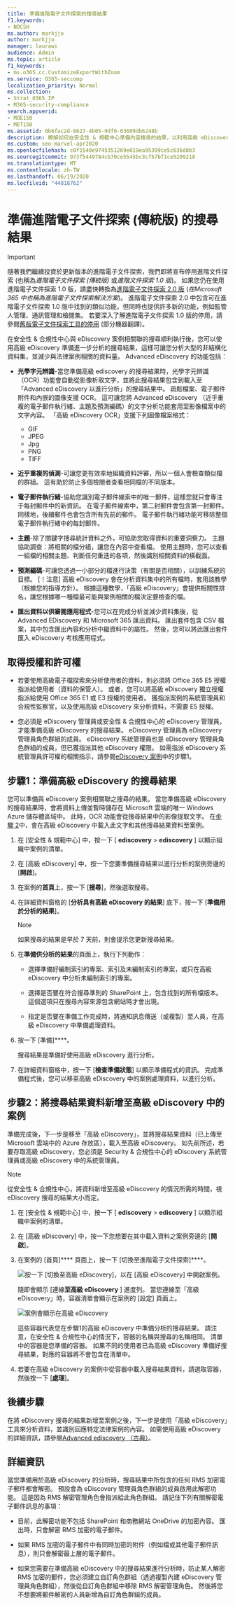 ```yaml
---
title: 準備進階電子文件探索的搜尋結果
f1.keywords:
- NOCSH
ms.author: markjjo
author: markjjo
manager: laurawi
audience: Admin
ms.topic: article
f1_keywords:
- ms.o365.cc.CustomizeExportWithZoom
ms.service: O365-seccomp
localization_priority: Normal
ms.collection:
- Strat_O365_IP
- M365-security-compliance
search.appverid:
- MOE150
- MET150
ms.assetid: 0b6fac2d-8627-4b05-9df0-03609db6248b
description: 瞭解如何在安全性 & 規範中心準備內容搜尋的結果，以利用高級 eDiscovery 工具進行進一步的分析。
ms.custom: seo-marvel-apr2020
ms.openlocfilehash: c0f1540e9745351269e019ea95399ce5c636d8b3
ms.sourcegitcommit: 973f5449784cb70ce5545bc3cf57bf1ce5209218
ms.translationtype: MT
ms.contentlocale: zh-TW
ms.lasthandoff: 06/19/2020
ms.locfileid: "44818762"
---
```

# <a name="prepare-search-results-for-advanced-ediscovery-classic"></a>準備進階電子文件探索 (傳統版) 的搜尋結果

> [!IMPORTANT]
> 隨著我們繼續投資於更新版本的進階電子文件探索，我們即將宣布停用進階文件探索 (也稱為*進階電子文件探索 (傳統版)* 或*進階文件探索 1.0 版*)。 如果您仍在使用進階電子文件探索 1.0 版，請盡快轉換為[進階電子文件探索 2.0 版](overview-ediscovery-20.md) (*在Microsoft 365 中也稱為進階電子文件探索解決方案*)。 進階電子文件探索 2.0 中包含可在進階電子文件探索 1.0 版中找到的類似功能，但同時也提供許多新的功能，例如監管人管理、通訊管理和檢閱集。 若要深入了解進階電子文件探索 1.0 版的停用，請參閱[舊版電子文件探索工具的停用](legacy-ediscovery-retirement.md#advanced-ediscovery-v10) (部分機器翻譯)。 

在安全性 & 合規性中心與 eDiscovery 案例相關聯的搜尋順利執行後，您可以使用高級 eDiscovery 準備進一步分析的搜尋結果，這樣可讓您分析大型的非結構化資料集，並減少與法律案例相關的資料量。 Advanced eDiscovery 的功能包括：
  
- **光學字元辨識**-當您準備高級 ediscovery 的搜尋結果時，光學字元辨識（OCR）功能會自動從影像析取文字，並將此搜尋結果包含到載入至「Advanced eDiscovery 以進行分析」的搜尋結果中。 疏鬆檔案、電子郵件附件和內嵌的圖像支援 OCR。 這可讓您將 Advanced eDiscovery （近乎重複的電子郵件執行緒、主題及預測編碼）的文字分析功能套用至影像檔案中的文字內容。 「高級 eDiscovery OCR」支援下列圖像檔案格式：

    - GIF
    - JPEG
    - Jpg
    - PNG
    - TIFF
    
- **近乎重複的偵測**-可讓您更有效率地組織資料評審，所以一個人會檢查類似檔的群組。 這有助於防止多個檢閱者查看相同檔的不同版本。 
    
- **電子郵件執行緒**-協助您識別電子郵件線索中的唯一郵件，這樣您就只會專注于每封郵件中的新資訊。 在電子郵件線索中，第二封郵件會包含第一封郵件。 同樣地，後續郵件也會包含所有先前的郵件。 電子郵件執行緒功能可移除整個電子郵件執行緒中的每封郵件。 
    
- **主題**-除了關鍵字搜尋統計資料之外，可協助您取得資料的重要洞察力。 主題協助調查：將相關的檔分組，讓您在內容中查看檔。 使用主題時，您可以查看一組檔的相關主題、判斷任何重迭的各項，然後識別相關資料的橫截面。 
    
- **預測編碼**-可讓您透過一小部分的檔進行決策（有關是否相關），以訓練系統的目標。 [！注意] 高級 eDiscovery 會在分析資料集中的所有檔時，套用該教學（根據您的指導方針）。 根據這種教學，「高級 eDiscovery」會提供相關性排名，讓您根據哪一種檔最可能與案例相關的檔決定要檢查的檔。 
    
- **匯出資料以供審閱應用程式**-您可以在完成分析並減少資料集後，從 Advanced EDiscovery 和 Microsoft 365 匯出資料。 匯出套件包含 CSV 檔案，其中包含匯出內容和分析中繼資料中的屬性。 然後，您可以將此匯出套件匯入 eDiscovery 考核應用程式。 
    
## <a name="get-licenses-and-permissions"></a>取得授權和許可權

- 若要使用高級電子檔探索來分析使用者的資料，則必須將 Office 365 E5 授權指派給使用者（資料的保管人）。 或者，您可以將高級 eDiscovery 獨立授權指派給使用 Office 365 E1 或 E3 授權的使用者。 獲指派案例的系統管理員和合規性監察官，以及使用高級 eDiscovery 來分析資料，不需要 E5 授權。 
    
- 您必須是 eDiscovery 管理員或安全性 & 合規性中心的 eDiscovery 管理員，才能準備高級 eDiscovery 的搜尋結果。 eDiscovery 管理員為 eDiscovery 管理員角色群組的成員。 eDiscovery 系統管理員也是 eDiscovery 管理員角色群組的成員，但已獲指派其他 eDiscovery 權限。 如需指派 eDiscovery 系統管理員許可權的相關指示，請參閱[eDiscovery 案例](ediscovery-cases.md#step-1-assign-ediscovery-permissions-to-potential-case-members)中的步驟1。
    
## <a name="step-1-prepare-search-results-for-advanced-ediscovery"></a>步驟1：準備高級 eDiscovery 的搜尋結果

您可以準備與 eDiscovery 案例相關聯之搜尋的結果。 當您準備高級 eDiscovery 的搜尋結果時，會將資料上傳並暫時儲存在 Microsoft 雲端的唯一 Windows Azure 儲存體區域中。 此時，OCR 功能會從搜尋結果中的影像提取文字。 在[步驟 2](#step-2-add-the-search-results-data-to-the-case-in-advanced-ediscovery)中，會在高級 eDiscovery 中載入此文字和其他搜尋結果資料至案例。
  
1. 在 [安全性 & 規範中心] 中，按一下 [ **ediscovery** \> **ediscovery** ] 以顯示組織中案例的清單。 
    
2. 在 [高級 eDiscovery] 中，按一下您要準備搜尋結果以進行分析的案例旁邊的 [**開啟**]。 
    
3. 在案例的**首頁**上，按一下 [**搜尋**]，然後選取搜尋。
    
4. 在詳細資料窗格的 [**分析具有高級 eDiscovery 的結果**] 底下，按一下 [**準備用於分析的結果**]。
    
    > [!NOTE]
    > 如果搜尋的結果是早於 7 天前，則會提示您更新搜尋結果。 
  
5. 在**準備供分析的結果**的頁面上，執行下列動作︰  
    
    - 選擇準備好編制索引的專案、索引及未編制索引的專案，或只在高級 eDiscovery 中分析未編制索引的專案。
    
    - 選擇是否要在符合搜尋準則的 SharePoint 上，包含找到的所有檔版本。 這個選項只在搜尋內容來源包含網站時才會出現。
    
    - 指定是否要在準備工作完成時，將通知訊息傳送（或複製）至人員，在高級 eDiscovery 中準備處理資料。
    
6. 按一下 [準備]****。
    
    搜尋結果是準備好使用高級 eDiscovery 進行分析。
    
7. 在詳細資料窗格中，按一下 [**檢查準備狀態**] 以顯示準備程式的資訊。 完成準備程式後，您可以移至高級 eDiscovery 中的案例處理資料，以進行分析。 
    
## <a name="step-2-add-the-search-results-data-to-the-case-in-advanced-ediscovery"></a>步驟2：將搜尋結果資料新增至高級 eDiscovery 中的案例
<a name="step2"> </a>

準備完成後，下一步是移至「高級 eDiscovery」，並將搜尋結果資料（已上傳至 Microsoft 雲端中的 Azure 存放區），載入至高級 eDiscovery。 如先前所述，若要存取高級 eDiscovery，您必須是 Security & 合規性中心的 eDiscovery 系統管理員或高級 eDiscovery 中的系統管理員。
  
> [!NOTE]
> 從安全性 & 合規性中心，將資料新增至高級 eDiscovery 的情況所需的時間，視 eDiscovery 搜尋的結果大小而定。 
  
1. 在 [安全性 & 規範中心] 中，按一下 [ **ediscovery** \> **ediscovery** ] 以顯示組織中案例的清單。 
    
2. 在 [高級 eDiscovery] 中，按一下您想要在其中載入資料之案例旁邊的 [**開啟**]。 
    
3. 在案例的 [首頁]**** 頁面上，按一下 [切換至進階電子文件探索]****。 
    
    ![按一下 [切換至高級 eDiscovery]，以在 [高級 eDiscovery] 中開啟案例。](../media/8e34ba23-62e3-4e68-a530-b6ece39b54be.png)
  
    隨即會顯示 [連線**至高級 eDiscovery** ] 進度列。 當您連線至「高級 eDiscovery」時，容器清單會顯示在案例的 [設定] 頁面上。 
    
    ![案例會顯示在高級 eDiscovery](../media/8036e152-70dc-4bb7-9379-61c1ed8326b4.png)
  
     這些容器代表您在步驟1的高級 eDiscovery 中準備分析的搜尋結果。 請注意，在安全性 & 合規性中心的情況下，容器的名稱與搜尋的名稱相同。 清單中的容器是您準備的容器。 如果不同的使用者已為高級 eDiscovery 準備好搜尋結果，對應的容器將不會包含在清單中。 
    
4. 若要在高級 eDiscovery 的案例中從容器中載入搜尋結果資料，請選取容器，然後按一下 [**處理**]。
    
## <a name="next-steps"></a>後續步驟

在將 eDiscovery 搜尋的結果新增至案例之後，下一步是使用「高級 eDiscovery」工具來分析資料，並識別回應特定法律案例的內容。 如需使用高級 eDiscovery 的詳細資訊，請參閱[Advanced ediscovery （古典）](office-365-advanced-ediscovery.md)。
  
## <a name="more-information"></a>詳細資訊

當您準備用於高級 eDiscovery 的分析時，搜尋結果中所包含的任何 RMS 加密電子郵件都會解密。 預設會為 eDiscovery 管理員角色群組的成員啟用此解密功能。 這是因為 RMS 解密管理角色會指派給此角色群組。 請記住下列有關解密電子郵件訊息的事項：
  
- 目前，此解密功能不包括 SharePoint 和商務網站 OneDrive 的加密內容。 匯出時，只會解密 RMS 加密的電子郵件。
    
- 如果 RMS 加密的電子郵件中有同時加密的附件（例如檔或其他電子郵件訊息），則只會解密最上層的電子郵件。
    
- 如果您需要在準備高級 eDiscovery 中的搜尋結果進行分析時，防止某人解密 RMS 加密的郵件，您必須建立自訂角色群組（透過複製內建 eDiscovery 管理員角色群組），然後從自訂角色群組中移除 RMS 解密管理角色。 然後將您不想要將郵件解密的人員新增為自訂角色群組的成員。
